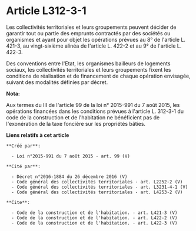 # Article L312-3-1

Les collectivités territoriales et leurs groupements peuvent décider de garantir tout ou partie des emprunts contractés par
des sociétés ou organismes et ayant pour objet les opérations prévues au 8° de l'article L. 421-3, au vingt-sixième alinéa de
l'article L. 422-2 et au 9° de l'article L. 422-3. 

Des conventions entre l'Etat, les organismes bailleurs de logements sociaux, les collectivités territoriales et leurs
groupements fixent les conditions de réalisation et de financement de chaque opération envisagée, suivant des modalités
définies par décret.

**Nota:**

Aux termes du III de l'article 99 de la loi n° 2015-991 du 7 août 2015, les opérations financées dans les conditions prévues
à l'article L. 312-3-1 du code de la construction et de l'habitation ne bénéficient pas de l'exonération de la taxe foncière
sur les propriétés bâties.

**Liens relatifs à cet article**

	**Créé par**:

	  - Loi n°2015-991 du 7 août 2015 - art. 99 (V)

	**Cité par**:

	  - Décret n°2016-1884 du 26 décembre 2016 (V)
	  - Code général des collectivités territoriales - art. L2252-2 (V)
	  - Code général des collectivités territoriales - art. L3231-4-1 (V)
	  - Code général des collectivités territoriales - art. L4253-2 (V)

	**Cite**:

	  - Code de la construction et de l'habitation. - art. L421-3 (V)
	  - Code de la construction et de l'habitation. - art. L422-2 (V)
	  - Code de la construction et de l'habitation. - art. L422-3 (V)
